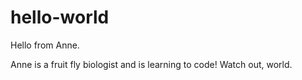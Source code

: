 # hello-world
Hello from Anne.

Anne is a fruit fly biologist and is learning to code! 
Watch out, world.

